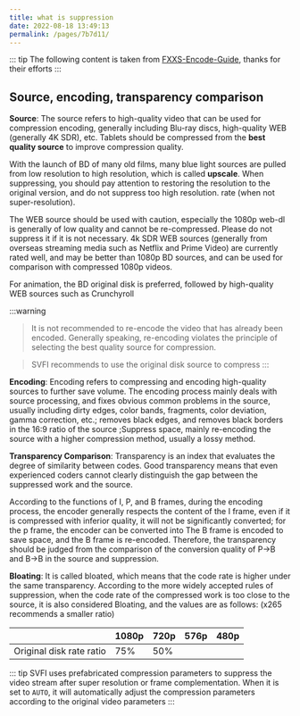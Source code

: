 ```yaml
---
title: what is suppression
date: 2022-08-18 13:49:13
permalink: /pages/7b7d11/
---
```



::: tip
The following content is taken from [FXXS-Encode-Guide](https://github.com/ted423/FXXS-Encode-Guide), thanks for their efforts
:::

## Source, encoding, transparency comparison

**Source**: The source refers to high-quality video that can be used for compression encoding, generally including Blu-ray discs, high-quality WEB (generally 4K SDR), etc. Tablets should be compressed from the **best quality source** to improve compression quality.

With the launch of BD of many old films, many blue light sources are pulled from low resolution to high resolution, which is called **upscale**. When suppressing, you should pay attention to restoring the resolution to the original version, and do not suppress too high resolution. rate (when not super-resolution).

The WEB source should be used with caution, especially the 1080p web-dl is generally of low quality and cannot be re-compressed. Please do not suppress it if it is not necessary. 4k SDR WEB sources (generally from overseas streaming media such as Netflix and Prime Video) are currently rated well, and may be better than 1080p BD sources, and can be used for comparison with compressed 1080p videos.

For animation, the BD original disk is preferred, followed by high-quality WEB sources such as Crunchyroll

:::warning
> It is not recommended to re-encode the video that has already been encoded. Generally speaking, re-encoding violates the principle of selecting the best quality source for compression.

> SVFI recommends to use the original disk source to compress
:::

**Encoding**: Encoding refers to compressing and encoding high-quality sources to further save volume. The encoding process mainly deals with source processing, and fixes obvious common problems in the source, usually including dirty edges, color bands, fragments, color deviation, gamma correction, etc.; removes black edges, and removes black borders in the 16:9 ratio of the source ;Suppress space, mainly re-encoding the source with a higher compression method, usually a lossy method.

**Transparency Comparison**: Transparency is an index that evaluates the degree of similarity between codes. Good transparency means that even experienced coders cannot clearly distinguish the gap between the suppressed work and the source.

According to the functions of I, P, and B frames, during the encoding process, the encoder generally respects the content of the I frame, even if it is compressed with inferior quality, it will not be significantly converted; for the p frame, the encoder can be converted into The B frame is encoded to save space, and the B frame is re-encoded. Therefore, the transparency should be judged from the comparison of the conversion quality of P->B and B->B in the source and suppression.

**Bloating**: It is called bloated, which means that the code rate is higher under the same transparency. According to the more widely accepted rules of suppression, when the code rate of the compressed work is too close to the source, it is also considered Bloating, and the values ​​are as follows: (x265 recommends a smaller ratio)

| | 1080p | 720p | 576p | 480p |
| :----------: | ----- | ---- | ---- | ---- |
| Original disk rate ratio | 75% | 50% | | |

::: tip
SVFI uses prefabricated compression parameters to suppress the video stream after super resolution or frame complementation. When it is set to `AUTO`, it will automatically adjust the compression parameters according to the original video parameters
:::

<!--
When you want to add, modify, or delete certain front matter fields for all `.md` files in a certain folder, this tool can quickly perform batch operations for you.

First, you need to write scripts in `scripts` of `package.json`:
```json
// package.json
{
   "scripts": {
        "editFm": "node utils/editFrontmatter.js",
    }
}
```
In `utils/config.yml`, configure the folders to be operated in batches and the fields to be edited, for example:
```yaml
#utils/config.yml
#Add, modify and delete front matter configuration files in batches

# The path that needs to be processed in batches, the folder in the docs folder (array. Mapping path: docs/arr[1]/arr[2] ... )
path:
   - docs # The first member must be docs
   - "JS Tutorial" album
   - Chapter 1

# Fields to delete (array)
delete:
   - article

  # To add and modify the data of the front matter (the data not in the front matter will be added, and the existing data will be overwritten)
data:
   author: Monkey King
   sidebar: false
```

For example, the folder path you want to operate is `docs/《JS Tutorial》Album/Chapter 1`, you need to configure the path like this:
```yaml
path:
   - docs # The first member must be docs
   - "JS Tutorial" album
   - Chapter 1
```
The first member of the `path` array must be `docs`, if you want to operate all `.md` files under `docs` except the home page, just keep the first member `docs`.

You want to remove the `article` field:
```yaml
delete:
   - article
```

You want to add author `author` and hide sidebar `sidebar` for all `.md` files under this folder:
```yaml
data:
   author: Monkey King
   sidebar: false
```

Finally, execute the `npm run editFm` command, in order to prevent misuse, there will be a query process:
```sh
npm run editFm
? There is a risk of modifying data when operating frontmatter in batches. Are you sure you want to continue? (Y/n)
...
```
-->